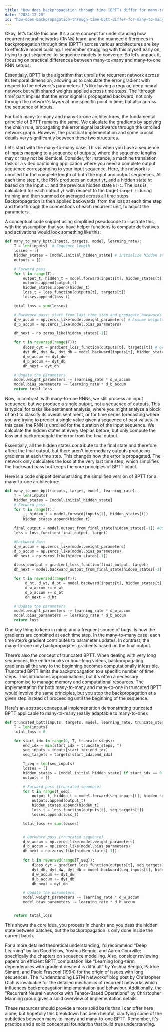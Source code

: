 ```yaml
---
title: "How does backpropagation through time (BPTT) differ for many-to-many and many-to-one RNNs?"
date: "2024-12-23"
id: "how-does-backpropagation-through-time-bptt-differ-for-many-to-many-and-many-to-one-rnns"
---
```


Okay, let’s tackle this one. It’s a core concept for understanding how recurrent neural networks (RNNs) learn, and the nuanced differences in backpropagation through time (BPTT) across various architectures are key to effective model building. I remember struggling with this myself early on, trying to get sequence-to-sequence models to converge. So let’s unpack it, focusing on practical differences between many-to-many and many-to-one RNN setups.

Essentially, BPTT is the algorithm that unrolls the recurrent network across its temporal dimension, allowing us to calculate the error gradient with respect to the network’s parameters. It’s like having a regular, deep neural network but with shared weights applied across time steps. The 'through time' part implies that the error signal is propagated backward, not only through the network's layers at one specific point in time, but also across the sequence of inputs.

For both many-to-many and many-to-one architectures, the fundamental principle of BPTT remains the same. We calculate the gradients by applying the chain rule, propagating the error signal backwards through the unrolled network graph. However, the practical implementation and some crucial details vary significantly between these two structures.

Let’s start with the many-to-many case. This is when you have a sequence of inputs mapping to a sequence of outputs, where the sequence lengths may or may not be identical. Consider, for instance, a machine translation task or a video captioning application where you need a complete output sequence corresponding to your input sequence. Here, the network is unrolled for the complete length of both the input and output sequences. At each time step `t`, the RNN produces an output `yt`, and a hidden state `ht` based on the input `xt` and the previous hidden state `ht-1`. The loss is calculated for each output `yt` with respect to the target `target_t` during training and then summed or averaged across all time steps. Backpropagation is then applied backwards, from the loss at each time step and then through the connections of each recurrent unit, to adjust the parameters.

A conceptual code snippet using simplified pseudocode to illustrate this, with the assumption that you have helper functions to compute derivatives and activations would look something like this:

```python
def many_to_many_bptt(inputs, targets, model, learning_rate):
    T = len(inputs)  # Sequence length
    losses = []
    hidden_states = [model.initial_hidden_state] # Initialize hidden state
    outputs = []

    # Forward pass
    for t in range(T):
        output_t, hidden_t = model.forward(inputs[t], hidden_states[t])
        outputs.append(output_t)
        hidden_states.append(hidden_t)
        loss_t = loss_function(outputs[t], targets[t])
        losses.append(loss_t)

    total_loss = sum(losses)

    # Backward pass: start from last time step and propagate backwards
    d_w_accum = np.zeros_like(model.weight_parameters) # Assume weights are in a dict or numpy array
    d_b_accum = np.zeros_like(model.bias_parameters)

    dh_next = np.zeros_like(hidden_states[-1])

    for t in reversed(range(T)):
        dloss_dyt = gradient_loss_function(outputs[t], targets[t]) # Gradients for the loss calculation
        dyt_dh, dyt_dw, dyt_db = model.backward(inputs[t], hidden_states[t], hidden_states[t+1], dloss_dyt, dh_next) # Gradients from the network
        d_w_accum += dyt_dw
        d_b_accum += dyt_db
        dh_next = dyt_dh

    # Update the parameters
    model.weight_parameters -= learning_rate * d_w_accum
    model.bias_parameters -= learning_rate * d_b_accum
    return total_loss
```

Now, in contrast, with many-to-one RNNs, we still process an input sequence, but we produce a single output, not a sequence of outputs. This is typical for tasks like sentiment analysis, where you might analyze a block of text to classify its overall sentiment, or for time series forecasting where you are trying to predict a single value given a sequence of past values. In this case, the RNN is unrolled for the duration of the input sequence. We calculate the hidden states at every step as before, but only compute the loss and backpropagate the error from the final output.

Essentially, all the hidden states contribute to the final state and therefore affect the final output, but there aren't intermediary outputs producing gradients at each time step. This changes how the error is propagated. The network only calculates the loss at the very last time step, which simplifies the backward pass but keeps the core principles of BPTT intact.

Here is a code snippet demonstrating the simplified version of BPTT for a many-to-one architecture:

```python
def many_to_one_bptt(inputs, target, model, learning_rate):
    T = len(inputs)
    hidden_states = [model.initial_hidden_state]
    # Forward pass
    for t in range(T):
        _, hidden_t = model.forward(inputs[t], hidden_states[t])
        hidden_states.append(hidden_t)

    final_output = model.output_from_final_state(hidden_states[-1]) #Output only after last state.
    loss = loss_function(final_output, target)

    #Backward Pass
    d_w_accum = np.zeros_like(model.weight_parameters)
    d_b_accum = np.zeros_like(model.bias_parameters)
    dh_next = np.zeros_like(hidden_states[-1])

    dloss_doutput = gradient_loss_function(final_output, target)
    dh_next = model.backward_output_from_final_state(hidden_states[-1], dloss_doutput)

    for t in reversed(range(T)):
         d_ht, d_wt, d_bt = model.backward(inputs[t], hidden_states[t], hidden_states[t+1], np.zeros_like(dh_next), dh_next)
         d_w_accum += d_wt
         d_b_accum += d_bt
         dh_next = d_ht

    # Update the parameters
    model.weight_parameters -= learning_rate * d_w_accum
    model.bias_parameters -= learning_rate * d_b_accum
    return loss
```

One key thing to keep in mind, and a frequent source of bugs, is how the gradients are combined at each time step. In the many-to-many case, each time step’s gradient contributes to parameter updates. In contrast, the many-to-one only backpropagates gradients based on the final output.

There’s also the concept of truncated BPTT. When dealing with very long sequences, like entire books or hour-long videos, backpropagating gradients all the way to the beginning becomes computationally infeasible. Truncated BPTT limits the backpropagation to a specific number of time steps. This introduces approximations, but it's often a necessary compromise to manage memory and computational resources. The implementation for both many-to-many and many-to-one in truncated BPTT would involve the same principles, but you stop the backpropagation at a given step instead of proceeding until the beginning of the sequence.

Here's an abstract conceptual implementation demonstrating truncated BPTT applicable to many-to-many (easily adaptable to many-to-one):

```python
def truncated_bptt(inputs, targets, model, learning_rate, truncate_steps):
    T = len(inputs)
    total_loss = 0

    for start_idx in range(0, T, truncate_steps):
        end_idx = min(start_idx + truncate_steps, T)
        seq_inputs = inputs[start_idx:end_idx]
        seq_targets = targets[start_idx:end_idx]

        T_seq = len(seq_inputs)
        losses = []
        hidden_states = [model.initial_hidden_state] if start_idx == 0 else [model.get_hidden_state_at_step(start_idx-1)] #Handle initial state of the segment if not the first one
        outputs = []

        # Forward pass (truncated sequence)
        for t in range(T_seq):
            output_t, hidden_t = model.forward(seq_inputs[t], hidden_states[t])
            outputs.append(output_t)
            hidden_states.append(hidden_t)
            loss_t = loss_function(outputs[t], seq_targets[t])
            losses.append(loss_t)

        total_loss += sum(losses)


        # Backward pass (truncated sequence)
        d_w_accum = np.zeros_like(model.weight_parameters)
        d_b_accum = np.zeros_like(model.bias_parameters)
        dh_next = np.zeros_like(hidden_states[-1])

        for t in reversed(range(T_seq)):
            dloss_dyt = gradient_loss_function(outputs[t], seq_targets[t])
            dyt_dh, dyt_dw, dyt_db = model.backward(seq_inputs[t], hidden_states[t], hidden_states[t+1], dloss_dyt, dh_next)
            d_w_accum += dyt_dw
            d_b_accum += dyt_db
            dh_next = dyt_dh

        # Update the parameters
        model.weight_parameters -= learning_rate * d_w_accum
        model.bias_parameters -= learning_rate * d_b_accum


    return total_loss
```

This shows the core idea, you process in chunks and you pass the hidden state between batches, but the backpropagation is only done inside the current batch.

For a more detailed theoretical understanding, I'd recommend “Deep Learning” by Ian Goodfellow, Yoshua Bengio, and Aaron Courville; specifically the chapters on sequence modelling. Also, consider reviewing papers on efficient BPTT computation like “Learning long-term dependencies with gradient descent is difficult” by Yoshua Bengio, Patrice Simard, and Paolo Frasconi (1994) for the origin of issues with long sequences. The “Understanding LSTM Networks” blog post by Christopher Olah is invaluable for the detailed mechanics of recurrent networks which influences backpropagation implementation and behaviour. Additionally, the "Recurrent Neural Networks with Tensor-Based Operations" by Christopher Manning group gives a solid overview of implementation details.

These resources should provide a more solid basis than I can offer here alone, but hopefully this breakdown has been helpful, clarifying some of the subtleties between many-to-many and many-to-one BPTT. Remember, it's practice and a solid conceptual foundation that build true understanding.
